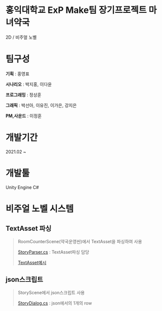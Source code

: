 # 홍익대학교 ExP Make팀 장기프로젝트 마녀약국
2D / 비주얼 노벨

# 팀구성 
**기획** : 홍영표
 
**시나리오** : 박지홍, 이다윤
 
**프로그래밍** : 정상훈

**그래픽** : 박선아, 이유진, 이가은, 강지은
 
**PM,사운드** : 이정훈

# 개발기간
2021.02 ~

# 개발툴
Unity Engine
C#

# 비주얼 노벨 시스템
## TextAsset 파싱
> RoomCounterScene(약국운영씬)에서 TextAsset을 파싱하여 사용
> 
> [StoryParser.cs](https://github.com/Jeong-Sanghun/WitchPharmacy/blob/3c1ba8842c8dc1a6f19adc44a4478456eae453a9/WitchPharmacyProject/Assets/Scripts/ClassScript/StoryClass/StoryParser.cs) : TextAsset파싱 담당
> 
> [TextAsset예시](https://github.com/Jeong-Sanghun/WitchPharmacy/blob/3c1ba8842c8dc1a6f19adc44a4478456eae453a9/WitchPharmacyProject/Assets/Resources/JsonData/Korean/VisitorStoryBundle/Random/RuinCity/2/1.txt)

## json스크립트
>  StoryScene에서 json스크립트 사용
>  
> [StoryDialog.cs](https://github.com/Jeong-Sanghun/WitchPharmacy/blob/3c1ba8842c8dc1a6f19adc44a4478456eae453a9/WitchPharmacyProject/Assets/Scripts/ClassScript/StoryClass/StoryDialog.cs) : json에서의 1개의 row



